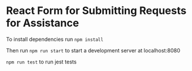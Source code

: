 # React Form for Submitting Requests for Assistance

To install dependencies run `npm install`

Then run `npm run start` to start a development server at localhost:8080

`npm run test` to run jest tests
